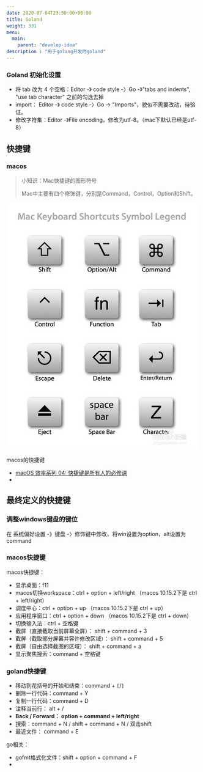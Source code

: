 ```yaml
---
date: 2020-07-04T23:50:00+08:00
title: Goland
weight: 331
menu:
  main:
    parent: "develop-idea"
description : "用于golang开发的goland"
---
```






### Goland 初始化设置

- 将 tab 改为 4 个空格：Editor -》 code style -〉Go -》"tabs and indents", "use tab character" 之前的勾选去掉
- import： Editor -》 code style -〉Go -> "Imports"，貌似不需要改动，待验证。
- 修改字符集：Editor -》File encoding，修改为utf-8。（mac下默认已经是utf-8）



## 快捷键



### macos

> 小知识：Mac快捷键的图形符号
>
> Mac中主要有四个修饰键，分别是Command，Control，Option和Shift。

![](images/mac-shortcuts.jpg)

macos的快捷键

- [macOS 效率系列 04: 快捷键是所有人的必修课](https://justinyan.me/post/3776)
- 



## 最终定义的快捷键

### 调整windows键盘的键位

在 系统偏好设置 -》键盘 -〉修饰键中修改，将win设置为option，alt设置为command

### macos快捷键

macos快捷键：

- 显示桌面：f11
- macos切换workspace：ctrl + option + left/right （macos 10.15.2下是 ctrl + left/right）
- 调度中心：ctrl + option + up （macos 10.15.2下是 ctrl + up）
- 应用程序窗口：ctrl + option + down   （macos 10.15.2下是 ctrl + down）
- 切换输入法：ctrl +  空格键
- 截屏（直接截取当前屏幕全屏）： shift + command + 3
- 截屏（截取部分屏幕并容许修改区域）： shift + command + 5
- 截屏（自由选择截图的区域）： shift + command + a
- 显示聚焦搜索：command + 空格键

### goland快捷键

- 移动到花括号的开始和结束：command + `[`/`]`
- 删除一行代码：command + Y
- 复制一行代码：command + D
- 注释当前行： alt + /
- **Back / Forward： option + command + left/right**
- 搜索：command + N / shift + command + N / 双击shift
- 最近文件： command + E



go相关：

- gofmt格式化文件：shift + option + command + F
- 